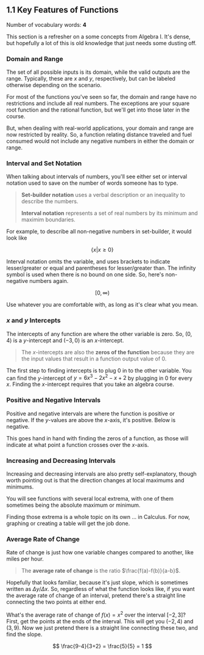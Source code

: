 ## 1.1 Key Features of Functions

Number of vocabulary words: **4**

This section is a refresher on a some concepts from Algebra I. It's dense, but hopefully a lot of this is old knowledge that just needs some dusting off.

### Domain and Range
The set of all possible inputs is its domain, while the valid outputs are the range. Typically, these are $x$ and $y$, respectively, but can be labeled otherwise depending on the scenario.

For most of the functions you've seen so far, the domain and range have no restrictions and include all real numbers. The exceptions are your square root function and the rational function, but we'll get into those later in the course.

But, when dealing with real-world applications, your domain and range are now restricted by reality. So, a function relating distance traveled and fuel consumed would not include any negative numbers in either the domain or range.

### Interval and Set Notation
When talking about intervals of numbers, you'll see either set or interval notation used to save on the number of words someone has to type.

> **Set-builder notation** uses a verbal description or an inequality to describe the numbers.
>
> **Interval notation** represents a set of real numbers by its minimum and maximim boundaries.

For example, to describe all non-negative numbers in set-builder, it would look like

$$ \{x | x \ge 0\} $$

Interval notation omits the variable, and uses brackets to indicate lesser/greater or equal and parentheses for lesser/greater than. The infinity symbol is used when there is no bound on one side. So, here's non-negative numbers again.

$$ [0,\infty) $$

Use whatever you are comfortable with, as long as it's clear what you mean.

### $x$ and $y$ Intercepts

The intercepts of any function are where the other variable is zero. So, $(0,4)$ is a $y$-intercept and $(-3,0)$ is an $x$-intercept.

> The $x$-intercepts are also the **zeros of the function** because they are the input values that result in a function output value of 0.

The first step to finding intercepts is to plug 0 in to the other variable. You can find the $y$-intercept of $y=6x^{3}-2x^{2}-x+2$ by plugging in 0 for every $x$. Finding the $x$-intercept requires that you take an algebra course.

### Positive and Negative Intervals
Positive and negative intervals are where the function is positive or negative. If the $y$-values are above the $x$-axis, it's positive. Below is negative.

This goes hand in hand with finding the zeros of a function, as those will indicate at what point a function crosses over the $x$-axis.

### Increasing and Decreasing Intervals
Increasing and decreasing intervals are also pretty self-explanatory, though worth pointing out is that the direction changes at local maximums and minimums.

You will see functions with several local extrema, with one of them sometimes being the absolute maximum or minimum.

Finding those extrema is a whole topic on its own … in Calculus. For now, graphing or creating a table will get the job done.

### Average Rate of Change
Rate of change is just how one variable changes compared to another, like miles per hour.

> The **average rate of change** is the ratio $\frac{f(a)-f(b)}{a-b}$.

Hopefully that looks familiar, because it's just slope, which is sometimes written as $\Delta y / \Delta x$. So, regardless of what the function looks like, if you want the average rate of change of an interval, pretend there's a straight line connecting the two points at either end.

What's the average rate of change of $f(x)=x^2$ over the interval $[-2,3]$? First, get the points at the ends of the interval. This will get you $(-2,4)$ and $(3,9)$. Now we just pretend there is a straight line connecting these two, and find the slope.

$$ \frac{9-4}{3+2} = \frac{5}{5} = 1 $$